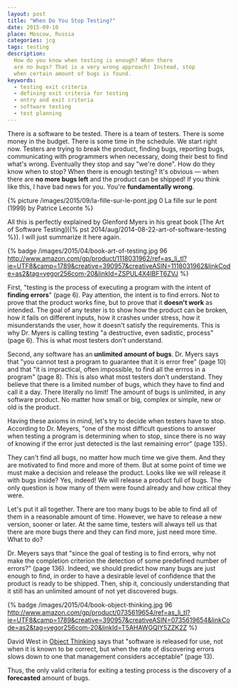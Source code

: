 ```yaml
---
layout: post
title: "When Do You Stop Testing?"
date: 2015-09-10
place: Moscow, Russia
categories: jcg
tags: testing
description:
  How do you know when testing is enough? When there
  are no bugs? That is a very wrong approach! Instead, stop
  when certain amount of bugs is found.
keywords:
  - testing exit criteria
  - defining exit criteria for testing
  - entry and exit criteria
  - software testing
  - test planning
---
```


There is a software to be tested. There is a team of testers. There is
some money in the budget. There is some time in the schedule. We start
right now. Testers are trying to break the product, finding bugs,
reporting bugs, communicating with programmers when necessary, doing
their best to find what's wrong. Eventually they stop and say
"we're done". How do they know when to stop? When there is enough
testing? It's obvious &mdash; when there are **no more bugs left** and the
product can be shipped! If you think like this, I have bad news for you.
You're **fundamentally wrong**.

<!--more-->

{% picture /images/2015/09/la-fille-sur-le-pont.jpg 0 La fille sur le pont (1999) by Patrice Leconte %}

All this is perfectly explained by Glenford Myers in his great book
[The Art of Software Testing]({% pst 2014/aug/2014-08-22-art-of-software-testing %}).
I will just summarize it here again.

{% badge /images/2015/04/book-art-of-testing.jpg 96 http://www.amazon.com/gp/product/1118031962/ref=as_li_tl?ie=UTF8&camp=1789&creative=390957&creativeASIN=1118031962&linkCode=as2&tag=yegor256com-20&linkId=ZSPUL4X4IBFT6ZVJ %}

First, "testing is the process of executing a program with the
intent of **finding errors**" (page 6). Pay attention, the intent is to find errors.
Not to prove that the product works fine, but to prove that it **doesn't work**
as intended. The goal of any tester is to show how the product can be
broken, how it fails on different inputs, how it crashes under stress,
how it misunderstands the user, how it doesn't satisfy the requirements.
This is why Dr. Myers is calling testing "a destructive, even sadistic, process"
(page 6). This is what most testers don't understand.

Second, any software has an **unlimited amount of bugs**. Dr. Myers says that
"you cannot test a program to guarantee that it is error free" (page 10)
and that "it is impractical, often impossible, to find all the errros in
a program" (page 8). This is also what most testers don't understand. They
believe that there is a limited number of bugs, which they have to find
and call it a day. There literally no limit! The amount of bugs is unlimited,
in any software product. No matter how small or big, complex or simple,
new or old is the product.

Having these axioms in mind, let's try to decide when testers have to stop.
According to Dr. Meyers, "one of the most difficult questions
to answer when testing a program is determining when to stop,
since there is no way of knowing if the error just detected is the
last remaining error" (page 135).

They can't find all bugs, no matter how much time we give them. And they
are motivated to find more and more of them. But at some point of time we
must make a decision and release the product. Looks like we will release
it with bugs inside? Yes, indeed! We will release a product full of bugs.
The only question is how many of them were found already and how critical
they were.

Let's put it all together. There are too many bugs to be able to find
all of them in a reasonable amount of time. However, we have to release a new
version, sooner or later. At the same time, testers will always tell us
that there are more bugs there and they can find more, just need more
time. What to do?

Dr. Meyers says that "since the goal of testing is to find errors,
why not make the completion criterion the detection of some predefined
number of errors?" (page 136). Indeed, we should predict how many bugs
are just enough to find, in order to have a desirable level of confidence
that the product is ready to be shipped. Then, ship it, conciously
understanding that it still has an unlimited amount of not yet discovered
bugs.

{% badge /images/2015/04/book-object-thinking.jpg 96 http://www.amazon.com/gp/product/0735619654/ref=as_li_tl?ie=UTF8&camp=1789&creative=390957&creativeASIN=0735619654&linkCode=as2&tag=yegor256com-20&linkId=T5AHAWGQIY5ZZK2Z %}

David West in
[Object Thinking](http://www.amazon.com/gp/product/0735619654/ref=as_li_tl?ie=UTF8&camp=1789&creative=390957&creativeASIN=0735619654&linkCode=as2&tag=yegor256com-20&linkId=T5AHAWGQIY5ZZK2Z)
says that "software is released for use,
not when it is known to be correct, but when the rate of discovering
errors slows down to one that management considers acceptable" (page 13).

Thus, the only valid criteria for exiting a testing process is the
discovery of a **forecasted** amount of bugs.

